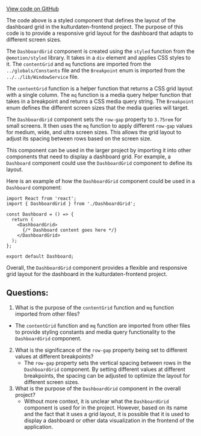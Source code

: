 [View code on GitHub](https://github.com/technologiestiftung/kulturdaten-frontend/blob/master/components/Dasboard/DasboardGrid.tsx)

The code above is a styled component that defines the layout of the dashboard grid in the kulturdaten-frontend project. The purpose of this code is to provide a responsive grid layout for the dashboard that adapts to different screen sizes. 

The `DashboardGrid` component is created using the `styled` function from the `@emotion/styled` library. It takes in a `div` element and applies CSS styles to it. The `contentGrid` and `mq` functions are imported from the `../globals/Constants` file and the `Breakpoint` enum is imported from the `../../lib/WindowService` file.

The `contentGrid` function is a helper function that returns a CSS grid layout with a single column. The `mq` function is a media query helper function that takes in a breakpoint and returns a CSS media query string. The `Breakpoint` enum defines the different screen sizes that the media queries will target.

The `DashboardGrid` component sets the `row-gap` property to `3.75rem` for small screens. It then uses the `mq` function to apply different `row-gap` values for medium, wide, and ultra screen sizes. This allows the grid layout to adjust its spacing between rows based on the screen size.

This component can be used in the larger project by importing it into other components that need to display a dashboard grid. For example, a `Dashboard` component could use the `DashboardGrid` component to define its layout. 

Here is an example of how the `DashboardGrid` component could be used in a `Dashboard` component:

```
import React from 'react';
import { DashboardGrid } from './DashboardGrid';

const Dashboard = () => {
  return (
    <DashboardGrid>
      {/* Dashboard content goes here */}
    </DashboardGrid>
  );
};

export default Dashboard;
```

Overall, the `DashboardGrid` component provides a flexible and responsive grid layout for the dashboard in the kulturdaten-frontend project.
## Questions: 
 1. What is the purpose of the `contentGrid` function and `mq` function imported from other files?
   - The `contentGrid` function and `mq` function are imported from other files to provide styling constants and media query functionality to the `DashboardGrid` component.
2. What is the significance of the `row-gap` property being set to different values at different breakpoints?
   - The `row-gap` property sets the vertical spacing between rows in the `DashboardGrid` component. By setting different values at different breakpoints, the spacing can be adjusted to optimize the layout for different screen sizes.
3. What is the purpose of the `DashboardGrid` component in the overall project?
   - Without more context, it is unclear what the `DashboardGrid` component is used for in the project. However, based on its name and the fact that it uses a grid layout, it is possible that it is used to display a dashboard or other data visualization in the frontend of the application.